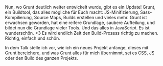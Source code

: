 ﻿Nun, wo Grunt deutlich weiter entwickelt wurde, gibt es ein Update! Grunt, ein Buildtool, das alles mögliche für Euch macht: JS-Minifizierung, Sass-Kompilierung, Source Maps, Builds erstellen und vieles mehr. Grunt ist erwachsen geworden, hat eine reifere Grundlage, saubere Aufteilung, und bildet nun die Grundlage vieler Tools. Und das alles in JavaScript. Es ist wunderschön. <3
Es wird endlich Zeit den Build-Prozess richtig zu machen. Richtig, einfach und schön.

In dem Talk stelle ich vor, wie ich ein neues Projekt anfange, dieses mit Grunt bereichere, und was Grunt alles für mich übernimmt, sei es CSS, JS oder den Build des ganzen Projekts.﻿